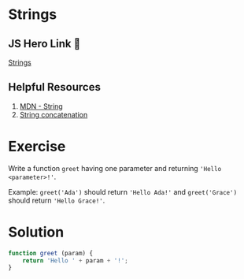 # Strings

## JS Hero Link 🥋

[Strings](https://www.jshero.net/en/koans/string.html)

## Helpful Resources

1. [MDN - String](https://developer.mozilla.org/en-US/docs/Web/JavaScript/Reference/Global_Objects/String)
2. [String concatenation](https://attacomsian.com/blog/javascript-string-concat)

# Exercise
Write a function `greet` having one parameter and returning `'Hello <parameter>!'`.

Example: `greet('Ada')` should return `'Hello Ada!'` and `greet('Grace')` should return `'Hello Grace!'`.

# Solution

```js
function greet (param) {
    return 'Hello ' + param + '!';
}
```